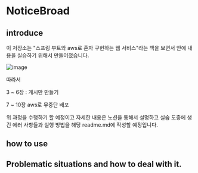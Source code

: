 # NoticeBroad

## introduce
이 저장소는 "스프링 부트와 aws로 혼자 구현하는 웹 서비스"라는 책을 보면서 안에 내용을 실습하기 위해서 만들어졌습니다.

![image](https://user-images.githubusercontent.com/73744183/156912083-f7467eab-6a2a-4729-9a1d-0400ad1d48d6.png)

따라서 

3 ~ 6장 : 게시만 만들기

7 ~ 10장 aws로 무중단 배포

위 과정을 수행하기 할 예정이고 자세한 내용은 노션을 통해서 설명하고
실습 도중에 생긴 에러 사항들과 실행 방법을 해당 readme.md에 작성할 예정입니다.


## how to use



## Problematic situations and how to deal with it.






